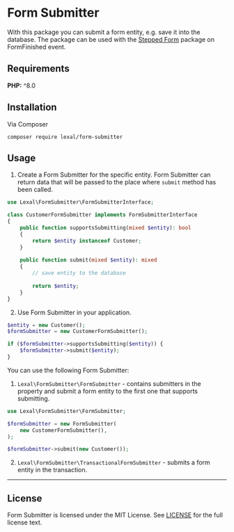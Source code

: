 # Form Submitter

With this package you can submit a form entity, e.g. save it into the
database. The package can be used with the
[Stepped Form](https://github.com/alexxxxkkk/stepped-form) package on
FormFinished event.

## Requirements

**PHP:** ^8.0

## Installation

Via Composer

```
composer require lexal/form-submitter
```

## Usage

1. Create a Form Submitter for the specific entity. Form Submitter can return
   data that will be passed to the place where `submit` method has been called.

```php
use Lexal\FormSubmitter\FormSubmitterInterface;

class CustomerFormSubmitter implements FormSubmitterInterface
{
    public function supportsSubmitting(mixed $entity): bool
    {
        return $entity instanceof Customer;
    }
    
    public function submit(mixed $entity): mixed
    {
        // save entity to the database
        
        return $entity;
    }
}
```

2. Use Form Submitter in your application.

```php
$entity = new Customer();
$formSubmitter = new CustomerFormSubmitter();

if ($formSubmitter->supportsSubmitting($entity)) {
    $formSubmitter->submit($entity);
}
```

You can use the following Form Submitter:
1. `Lexal\FormSubmitter\FormSubmitter` - contains submitters in the property
   and submit a form entity to the first one that supports submitting.

```php
use Lexal\FormSubmitter\FormSubmitter;

$formSubmitter = new FormSubmitter(
    new CustomerFormSubmitter(),
);

$formSubmitter->submit(new Customer());
```

2. `Lexal\FormSubmitter\TransactionalFormSubmitter` - submits a form
   entity in the transaction.

---

## License

Form Submitter is licensed under the MIT License. See
[LICENSE](LICENSE) for the full license text.

